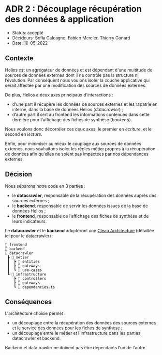 # ADR 2 : Découplage récupération des données & application

* Status: accepté
* Décideurs: Sofía Calcagno, Fabien Mercier, Thierry Gonard
* Date: 10-05-2022

## Contexte

Helios est un agrégateur de données et est dépendant d'une multitude de sources de données externes dont il ne contrôle pas la structure ni l’évolution. Par conséquent nous voulons isoler la couche applicative qui serait affectée par une modification des sources de données externes.

De plus, Helios a deux axes principaux d'interactions :
- d'une part il récupère les données de sources externes et les rapatrie en interne, dans la base de données Helios (*datacrawler*) ;
- d'autre part il sert au frontend les informations contenues dans cette dernière pour l'affichage des fiches de synthèse (*backend*).

Nous voulons donc décorréler ces deux axes, le premier en *écriture*, et le second en *lecture*.

Enfin, pour minimiser au mieux le couplage aux sources de données externes, nous souhaitons isoler les règles métier propres à la récupération de données afin qu'elles ne soient pas impactées par nos dépendances externes.

## Décision

Nous séparons notre code en 3 parties :
- le **datacrawler**, responsable de la récupération des données auprès des sources externes ;
- le **backend**, responsable de servir les données issues de la base de données Helios ;
- le **frontend**, responsable de l’affichage des fiches de synthèse et de leurs indicateurs.

Le **datacrawler** et le **backend** adopteront une [Clean Architecture](https://blog.cleancoder.com/uncle-bob/2012/08/13/the-clean-architecture.html) (détaillée ici pour le datacrawler) :

```
📂 frontend
📂 backend
📂 datacrawler
 ┣ 📂 métier
 ┃  ┣ 📂 entities
 ┃  ┣ 📂 gateways
 ┃  ┗ 📂 use-cases
 ┗ 📂 infrastructure
    ┣ 📂 controllers
    ┣ 📂 gateways
    ┗ 📜 dependencies.ts
```

## Conséquences

L'architecture choisie permet :

- un découplage entre la récupération des données des sources externes et le service des données pour les fiches de synthèse ;
- un découplage entre le métier et l'infrastructure dans les parties datacrawler et backend.

Backend et datacrawler ne doivent pas être dépendants l'un de l'autre.
